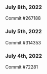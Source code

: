 ### July 8th, 2022

Commit #267188

### July 5th, 2022

Commit #314353


### July 4th, 2022

Commit #72281
